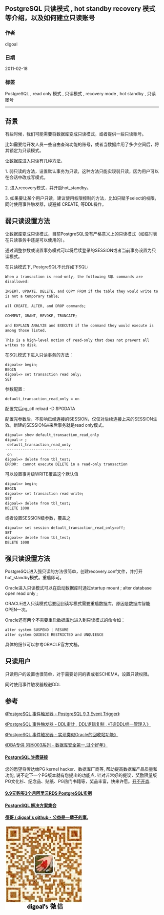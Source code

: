 ## PostgreSQL 只读模式 , hot standby recovery 模式等介绍，以及如何建立只读账号                 
                                                                              
### 作者                                                                             
digoal                                                                              
                                                                              
### 日期                                                                             
2011-02-18                                                                                  
                                                                              
### 标签                                                                            
PostgreSQL , read only 模式 , 只读模式 , recovery mode , hot standby , 只读账号       
                                                                              
----                                                                            
                                         
## 背景    
有些时候，我们可能需要将数据库变成只读模式，或者提供一些只读账号。    
  
比如需要给开发人员一些自由查询功能的账号，或者当数据库用了多少空间后，将其锁定为只读模式。  
  
让数据库进入只读有几种方法，  
  
1\. 弱只读的方法，设置默认事务为只读，这种方法只能实现弱只读，因为用户可以在会话中改成写模式。  
  
2\. 进入recovery模式，并开启hot_standby。  
  
3\. 如果要让某个用户只读，建议使用权限控制的方法，比如只赋予select的权限，同时使用事件触发器，规避掉 CREATE, 等DDL操作。    
  
## 弱只读设置方法  
让数据库变成只读模式，目前PostgreSQL没有严格意义上的只读模式（如临时表在只读事务中还是可以使用的）。   
  
通过调整参数或设置事务模式可以将后续登录的SESSION或者当前事务设置为只读模式。  
  
在只读模式下, PostgreSQL不允许如下SQL:    
  
```  
When a transaction is read-only, the following SQL commands are disallowed:   
  
INSERT, UPDATE, DELETE, and COPY FROM if the table they would write to is not a temporary table;   
  
all CREATE, ALTER, and DROP commands;   
  
COMMENT, GRANT, REVOKE, TRUNCATE;   
  
and EXPLAIN ANALYZE and EXECUTE if the command they would execute is among those listed.   
  
This is a high-level notion of read-only that does not prevent all writes to disk.   
```  
  
在SQL模式下进入只读事务的方法：  
  
```  
digoal=> begin;  
BEGIN  
digoal=> set transaction read only;  
SET  
```  
  
参数配置 :   
  
```  
default_transaction_read_only = on  
```  
  
配置完后pg_ctl reload -D $PGDATA  
  
配置完参数后，不影响已经连接的SESSION，仅仅对后续连接上来的SESSION生效。新建的SESSION进来后事务就是read only模式。  
  
```  
digoal=> show default_transaction_read_only  
digoal-> ;  
 default_transaction_read_only   
-------------------------------  
 on  
digoal=> delete from tbl_test;  
ERROR:  cannot execute DELETE in a read-only transaction  
```  
  
可以设置事务级WRITE覆盖这个默认值  
  
```  
digoal=> begin;  
BEGIN  
digoal=> set transaction read write;  
SET  
digoal=> delete from tbl_test;  
DELETE 1008  
```  
  
或者设置SESSION级参数，覆盖之  
  
```  
digoal=> set session default_transaction_read_only=off;  
SET  
digoal=> delete from tbl_test;  
DELETE 1008  
```  
  
## 强只读设置方法  
PostgreSQL进入强只读的方法很简单，创建recovery.conf文件，并打开hot_standby模式。重启即可。  
  
Oracle进入只读模式可以在启动数据库时通过startup mount ; alter database open read only ;   
  
ORACLE进入只读模式后要回到读写模式需要重启数据库，原因是数据库智能OPEN一次。  
  
Oracle还有两个不需要重启数据库也进入到只读模式的命令如：  
  
```  
alter system SUSPEND | RESUME  
alter system QUIESCE RESTRICTED and UNQUIESCE  
```  
  
具体的细节可以参考ORACLE官方文档。  
  
## 只读用户  
只读用户的设置也很简单，对于需要访问的表或者SCHEMA，设置只读权限。  
  
同时使用事件触发器规避DDL  
  
## 参考  
  
[《PostgreSQL 事件触发器 - PostgreSQL 9.3 Event Trigger》](../201303/20130313_01.md)  
  
[《PostgreSQL 事件触发器 - DDL审计 , DDL逻辑复制 , 打造DDL统一管理入》](../201412/20141211_01.md)  
  
[《PostgreSQL 事件触发器 - 实现类似Oracle的回收站功能》](../201504/20150429_01.md)    
  
[《DBA专供 冈本003系列 - 数据库安全第一,过个好年》](../201612/20161224_01.md)    
  
      
                                     
                             
  
  
  
  
  
  
  
  
  
  
  
  
  
  
  
  
  
  
  
  
  
  
  
  
  
  
  
  
  
  
  
  
  
  
  
  
  
  
  
  
  
  
  
  
  
  
  
  
  
  
  
  
  
  
  
  
  
  
  
  
  
  
  
  
  
  
  
  
  
  
  
  
  
#### [PostgreSQL 许愿链接](https://github.com/digoal/blog/issues/76 "269ac3d1c492e938c0191101c7238216")
您的愿望将传达给PG kernel hacker、数据库厂商等, 帮助提高数据库产品质量和功能, 说不定下一个PG版本就有您提出的功能点. 针对非常好的提议，奖励限量版PG文化衫、纪念品、贴纸、PG热门书籍等，奖品丰富，快来许愿。[开不开森](https://github.com/digoal/blog/issues/76 "269ac3d1c492e938c0191101c7238216").  
  
  
#### [9.9元购买3个月阿里云RDS PostgreSQL实例](https://www.aliyun.com/database/postgresqlactivity "57258f76c37864c6e6d23383d05714ea")
  
  
#### [PostgreSQL 解决方案集合](https://yq.aliyun.com/topic/118 "40cff096e9ed7122c512b35d8561d9c8")
  
  
#### [德哥 / digoal's github - 公益是一辈子的事.](https://github.com/digoal/blog/blob/master/README.md "22709685feb7cab07d30f30387f0a9ae")
  
  
![digoal's wechat](../pic/digoal_weixin.jpg "f7ad92eeba24523fd47a6e1a0e691b59")
  
